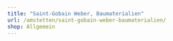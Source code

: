 ```yaml
---
title: "Saint-Gobain Weber, Baumaterialien"
url: /amstetten/saint-gobain-weber-baumaterialien/
shop: Allgemein
---
```

